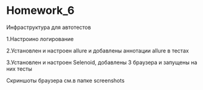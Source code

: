 # Homework_6
Инфраструктура для автотестов

1.Настроино логирование

2.Установлен и настроен allure и добавлены аннотации allure в тестах

3.Установлен и настроен Selenoid, добавлены 3 браузера и запущены на них тесты

Скриншоты браузера см.в папке screenshots
